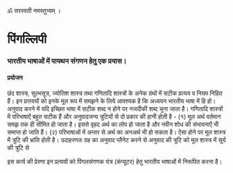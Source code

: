 ॐ सरस्वती नमस्तुभ्यम् ।

# पिंगल्लिपी

### भारतीय भाषाओं में पायथन संगणन हेतु एक प्रयास।

#### प्रयोजन

छंद शास्त्र, सुल्भसूत्र, ज्योतिश शास्त्र तथा गणितादि शास्त्रों के अनेक ग्रंथों में सटीक प्रत्यय व नियम निहित हैं। इन प्रत्तययों को इनके मूल रूप में समझने के लिये आवश्यक है कि अध्ययन
भारतीय भाषा में हि हो। अनुवाद करने में यदि इच्छित भाषा में सटीक शब्द न होने पर नजदीकी शब्द चुना जाता है। गणितादि शास्त्रों में परिभाषाऐं बहुत सटीक हैं और अनुवादजन्य त्रुटियों से 
दो प्रकार की हानी होती है - (१) मूल अर्थ वर्तमान समझ तक ही सीमित हो जाता है। इससे वृहद अर्थ का लोप हो जाता है और नवीन शोध की संभावनाऐं भी समाप्त हो जाति हैं।
(२) परिभाषाओं में अन्तर से अर्थ का अनअर्थ भी हो सकता है। ऐसा होने पर मूल शास्त्र में त्रुटि की भ्रांति होती है। उदाहरणतः ग्रह का अनुवाद प्लैनेट करने से अनुवाद की त्रुटि को मूल
शास्त्र में सूर्य की त्रुटि से 


इस कार्य की प्रेरणा इन प्रत्ययों को पिंगलसंगणक यंत्र (कंप्यूटर) हेतु
भारतीय भाषाओं में निरूपित करना है।



